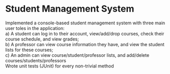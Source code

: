 # Student Management System
Implemented a console-based student management system with three main user toles in the application: \
a) A student can log in to their account, view/add/drop courses, check their course schedule, and view grades;\
b) A professor can view course information they have, and view the student lists for these courses;\
c) An admin can view course/student/professor lists, and add/delete courses/students/professors\
Wrote unit tests (JUnit) for every non-trivial method
